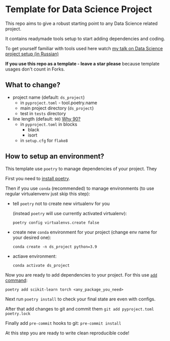# Template for Data Science Project

This repo aims to give a robust starting point to any Data Science related project.

It contains readymade tools setup to start adding dependencies and coding.

To get yourself familiar with tools used here watch [my talk on Data Science project setup (in Russian)](https://youtu.be/jLIAiDMyseQ)

**If you use this repo as a template - leave a star please** because template usages don't count in Forks.

## What to change?

* project name (default: `ds_project`)
    * in `pyproject.toml` - tool.poetry.name
    * main project directory (`ds_project`)
    * test in `tests` directory
* line length (default: `90`) [Why 90?](https://youtu.be/esZLCuWs_2Y?t=1287)
    * in `pyproject.toml` in blocks
        * black
        * isort
    * in `setup.cfg` for `flake8`

## How to setup an environment?

This template use `poetry` to manage dependencies of your project. They 

First you need to [install poetry](https://python-poetry.org/docs/#installation).

Then if you use `conda` (recommended) to manage environments (to use regular virtualenvenv just skip this step):

* tell `poetry` not to create new virtualenv for you

    (instead `poetry` will use currently activated virtualenv):

    `poetry config virtualenvs.create false`

* create new `conda` environment for your project (change env name for your desired one):

    `conda create -n ds_project python=3.9`

* actiave environment:

    `conda activate ds_project`

Now you are ready to add dependencies to your project. For this use [`add` command](https://python-poetry.org/docs/cli/#add):

`poetry add scikit-learn torch <any_package_you_need>`

Next run `poetry install` to check your final state are even with configs.

After that add changes to git and commit them `git add pyproject.toml poetry.lock`

Finally add `pre-commit` hooks to git: `pre-commit install`

At this step you are ready to write clean reproducible code!
